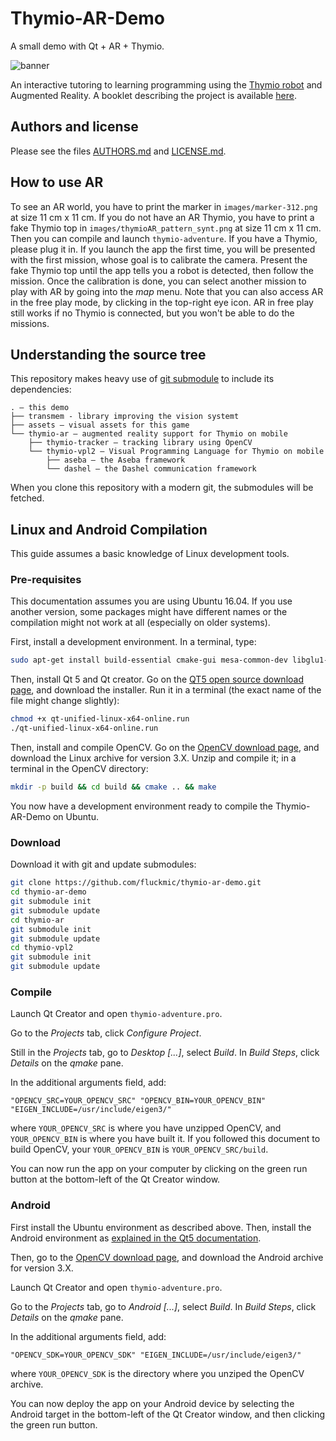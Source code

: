 # Thymio-AR-Demo
A small demo with Qt + AR + Thymio. 

![banner](banner.jpg)

An interactive tutoring to learning programming using the [Thymio robot](http://thymio.org) and Augmented Reality.
A booklet describing the project is available [here](http://www.mobsya.org/ext-media/Thymio_adventure%20-%20small.pdf).

## Authors and license

Please see the files [AUTHORS.md](AUTHORS.md) and [LICENSE.md](LICENSE.md).

## How to use AR

To see an AR world, you have to print the marker in `images/marker-312.png` at size 11 cm x 11 cm.
If you do not have an AR Thymio, you have to print a fake Thymio top in `images/thymioAR_pattern_synt.png` at size 11 cm x 11 cm.
Then you can compile and launch `thymio-adventure`.
If you have a Thymio, please plug it in.
If you launch the app the first time, you will be presented with the first mission, whose goal is to calibrate the camera.
Present the fake Thymio top until the app tells you a robot is detected, then follow the mission.
Once the calibration is done, you can select another mission to play with AR by going into the _map_ menu.
Note that you can also access AR in the free play mode, by clicking in the top-right eye icon.
AR in free play still works if no Thymio is connected, but you won't be able to do the missions.

## Understanding the source tree

This repository makes heavy use of [git submodule](https://git-scm.com/docs/git-submodule) to include its dependencies:
```
. – this demo
├── transmem - library improving the vision systemt
├── assets – visual assets for this game
└── thymio-ar – augmented reality support for Thymio on mobile
	├── thymio-tracker – tracking library using OpenCV
	└── thymio-vpl2 – Visual Programming Language for Thymio on mobile
		├── aseba – the Aseba framework
		└── dashel – the Dashel communication framework
```

When you clone this repository with a modern git, the submodules will be fetched.

## Linux and Android Compilation

This guide assumes a basic knowledge of Linux development tools.

### Pre-requisites

This documentation assumes you are using Ubuntu 16.04.
If you use another version, some packages might have different names or the compilation might not work at all (especially on older systems).

First, install a development environment.
In a terminal, type:
```sh
sudo apt-get install build-essential cmake-gui mesa-common-dev libglu1-mesa-dev git gitk libeigen3-dev libgtk2.0-dev pkg-config libavcodec-dev libavformat-dev libswscale-dev libtbb2 libtbb-dev libjpeg-dev libpng-dev libtiff-dev libtiff-dev libjasper-dev libudev-dev
```

Then, install Qt 5 and Qt creator.
Go on the [QT5 open source download page](https://www.qt.io/download-open-source/), and download the installer.
Run it in a terminal (the exact name of the file might change slightly):
```sh
chmod +x qt-unified-linux-x64-online.run
./qt-unified-linux-x64-online.run
```

Then, install and compile OpenCV.
Go on the [OpenCV download page](http://opencv.org/downloads.html), and download the Linux archive for version 3.X.
Unzip and compile it; in a terminal in the OpenCV directory:
```sh
mkdir -p build && cd build && cmake .. && make
```

You now have a development environment ready to compile the Thymio-AR-Demo on Ubuntu.

### Download

Download it with git and update submodules:
```sh
git clone https://github.com/fluckmic/thymio-ar-demo.git
cd thymio-ar-demo
git submodule init
git submodule update
cd thymio-ar
git submodule init
git submodule update
cd thymio-vpl2
git submodule init
git submodule update
```

### Compile

Launch Qt Creator and open `thymio-adventure.pro`.

Go to the _Projects_ tab, click _Configure Project_.

Still in the _Projects_ tab, go to _Desktop [...]_, select _Build_.
In _Build Steps_, click _Details_ on the _qmake_ pane.

In the additional arguments field, add:
```
"OPENCV_SRC=YOUR_OPENCV_SRC" "OPENCV_BIN=YOUR_OPENCV_BIN" "EIGEN_INCLUDE=/usr/include/eigen3/"
```

where `YOUR_OPENCV_SRC` is where you have unzipped OpenCV, and `YOUR_OPENCV_BIN` is where you have built it.
If you followed this document to build OpenCV, your `YOUR_OPENCV_BIN` is `YOUR_OPENCV_SRC/build`.

You can now run the app on your computer by clicking on the green run button at the bottom-left of the Qt Creator window.

### Android

First install the Ubuntu environment as described above.
Then, install the Android environment as [explained in the Qt5 documentation](http://doc.qt.io/qt-5/androidgs.html).

Then, go to the [OpenCV download page](http://opencv.org/downloads.html), and download the Android archive for version 3.X.

Launch Qt Creator and open `thymio-adventure.pro`.

Go to the _Projects_ tab, go to _Android [...]_, select _Build_.
In _Build Steps_, click _Details_ on the _qmake_ pane.

In the additional arguments field, add:
```
"OPENCV_SDK=YOUR_OPENCV_SDK" "EIGEN_INCLUDE=/usr/include/eigen3/" 
```

where `YOUR_OPENCV_SDK` is the directory where you unziped the OpenCV archive.

You can now deploy the app on your Android device by selecting the Android target in the bottom-left of the Qt Creator window, and then clicking the green run button.
